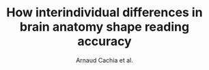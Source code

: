 ---
cat: gaia
subcat: architecture
bestof: false
author: Arnaud Cachia et al.
title: How interindividual differences in brain anatomy shape reading accuracy
journal: Brain Structure and Function
year: 2018
type: article
url: https -//doi.org/10.1007/s00429-017-1516-x
doi: 10.1007/s00429-017-1516-x
---